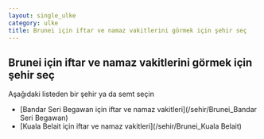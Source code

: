 ```yaml
---
layout: single_ulke
category: ulke
title: Brunei için iftar ve namaz vakitlerini görmek için şehir seç
---
```



## Brunei için iftar ve namaz vakitlerini görmek için şehir seç

Aşağıdaki listeden bir şehir ya da semt seçin


* [Bandar Seri Begawan için iftar ve namaz vakitleri](/sehir/Brunei_Bandar Seri Begawan)
* [Kuala Belait için iftar ve namaz vakitleri](/sehir/Brunei_Kuala Belait)
